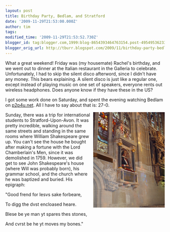 ```yaml
---
layout: post
title: Birthday Party, Bedlam, and Stratford
date: '2009-11-29T21:53:00.000Z'
author: tim
tags: 
modified_time: '2009-11-29T21:53:52.730Z'
blogger_id: tag:blogger.com,1999:blog-8654393464763154.post-4954953623370254065
blogger_orig_url: http://tburr.blogspot.com/2009/11/birthday-party-bedlam-and-stratford.html
---
```


What a great weekend! Friday was (my housemate) Rachel's birthday, and we went out to dinner at the Italian restaurant in the Galleria to celebrate. Unfortunately, I had to skip the silent disco afterword, since I didn't have any money. This bears explaining. A silent disco is just like a regular one, except instead of playing music on one set of speakers, everyone rents out wireless headphones. Does anyone know if they have these in the US?

I got some work done on Saturday, and spent the evening watching Bedlam on <a href="http://www.p2p4u.net/">p2p4u.net</a>. All I have to say about that is: 27-0. 

<a href="/images/eurotrip/shakespeare.JPG"><img style="float:right; margin:0 0 10px 10px;cursor:pointer; cursor:hand;width: 226px; height: 302px;" src="/images/eurotrip/shakespeare.JPG" border="0" alt="" /></a>

Sunday, there was a trip for international students to Stratford-Upon-Avon. It was pretty incredible, walking around the same streets and standing in the same rooms where William Shakespeare grew up. You can't see the house he bought after making a fortune with the Lord Chamberlain's Men, since it was demolished in 1759. However, we did get to see John Shakespeare's house (where Will was probably born), his grammar school, and the church where he was baptized and buried. His epigraph:

"Good frend for Iesvs sake forbeare,

To digg the dvst encloased heare.

Blese be ye man yt spares thes stones,

And cvrst be he yt moves my bones."